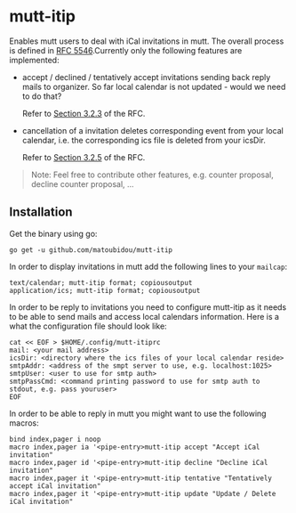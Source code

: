 # mutt-itip

Enables mutt users to deal with iCal invitations in mutt. The overall process is
defined in [RFC 5546](https://datatracker.ietf.org/doc/html/rfc5546).Currently
only the following features are implemented:

* accept / declined / tentatively accept invitations sending back reply mails to
  organizer. So far local calendar is not updated - would we need to do that?

  Refer to [Section
  3.2.3](https://datatracker.ietf.org/doc/html/rfc5546#section-3.2.3) of the
  RFC.

* cancellation of a invitation deletes corresponding event from your local
  calendar, i.e. the corresponding ics file is deleted from your icsDir.

  Refer to [Section
  3.2.5](https://datatracker.ietf.org/doc/html/rfc5546#section-3.2.5) of the
  RFC.

>Note: Feel free to contribute other features, e.g. counter proposal, decline
>counter proposal, ...
## Installation

Get the binary using go:

```
go get -u github.com/matoubidou/mutt-itip
```

In order to display invitations in mutt add the following lines to your
`mailcap`:

```
text/calendar; mutt-itip format; copiousoutput
application/ics; mutt-itip format; copiousoutput
```

In order to be reply to invitations you need to configure mutt-itip as it needs
to be able to send mails and access local calendars information. Here is a what
the configuration file should look like:

```
cat << EOF > $HOME/.config/mutt-itiprc
mail: <your mail address>
icsDir: <directory where the ics files of your local calendar reside>
smtpAddr: <address of the smpt server to use, e.g. localhost:1025>
smtpUser: <user to use for smtp auth>
smtpPassCmd: <command printing password to use for smtp auth to stdout, e.g. pass youruser>
EOF
```

In order to be able to reply in mutt you might want to use the following macros:

```
bind index,pager i noop
macro index,pager ia '<pipe-entry>mutt-itip accept "Accept iCal invitation"
macro index,pager id '<pipe-entry>mutt-itip decline "Decline iCal invitation"
macro index,pager it '<pipe-entry>mutt-itip tentative "Tentatively accept iCal invitation"
macro index,pager it '<pipe-entry>mutt-itip update "Update / Delete iCal invitation"
```

